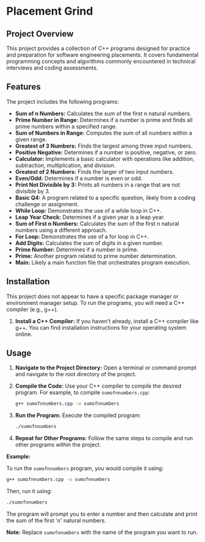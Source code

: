 # Placement Grind

## Project Overview

This project provides a collection of C++ programs designed for practice and preparation for software engineering placements. It covers fundamental programming concepts and algorithms commonly encountered in technical interviews and coding assessments.

## Features

The project includes the following programs:

- **Sum of n Numbers:** Calculates the sum of the first n natural numbers.
- **Prime Number in Range:** Determines if a number is prime and finds all prime numbers within a specified range.
- **Sum of Numbers in Range:** Computes the sum of all numbers within a given range.
- **Greatest of 3 Numbers:** Finds the largest among three input numbers.
- **Positive Negative:** Determines if a number is positive, negative, or zero.
- **Calculator:** Implements a basic calculator with operations like addition, subtraction, multiplication, and division.
- **Greatest of 2 Numbers:** Finds the larger of two input numbers.
- **Even/Odd:** Determines if a number is even or odd.
- **Print Not Divisible by 3:** Prints all numbers in a range that are not divisible by 3.
- **Basic Q4:** A program related to a specific question, likely from a coding challenge or assignment.
- **While Loop:** Demonstrates the use of a while loop in C++.
- **Leap Year Check:** Determines if a given year is a leap year.
- **Sum of First n Numbers:** Calculates the sum of the first n natural numbers using a different approach.
- **For Loop:** Demonstrates the use of a for loop in C++.
- **Add Digits:** Calculates the sum of digits in a given number.
- **Prime Number:** Determines if a number is prime.
- **Prime:** Another program related to prime number determination.
- **Main:** Likely a main function file that orchestrates program execution.

## Installation

This project does not appear to have a specific package manager or environment manager setup. To run the programs, you will need a C++ compiler (e.g., g++).

1. **Install a C++ Compiler:** If you haven't already, install a C++ compiler like g++. You can find installation instructions for your operating system online.

## Usage

1. **Navigate to the Project Directory:** Open a terminal or command prompt and navigate to the root directory of the project.

2. **Compile the Code:** Use your C++ compiler to compile the desired program. For example, to compile `sumofnnumbers.cpp`:
   ```bash
   g++ sumofnnumbers.cpp -o sumofnnumbers
   ```

3. **Run the Program:** Execute the compiled program:
   ```bash
   ./sumofnnumbers
   ```

4. **Repeat for Other Programs:** Follow the same steps to compile and run other programs within the project.

**Example:**

To run the `sumofnnumbers` program, you would compile it using:

```bash
g++ sumofnnumbers.cpp -o sumofnnumbers
```

Then, run it using:

```bash
./sumofnnumbers
```

The program will prompt you to enter a number and then calculate and print the sum of the first 'n' natural numbers.

**Note:** Replace `sumofnnumbers` with the name of the program you want to run.
